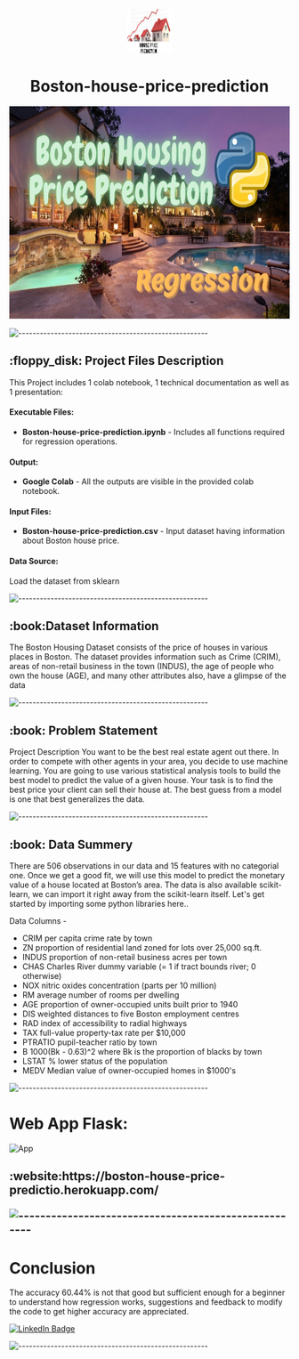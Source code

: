 <p align="center"> 
  <img src="images/2.jpg" alt="images/2.jpg" width="80px" height="80px">
</p>
<h1 align="center"> Boston-house-price-prediction </h1>
<p align="center"> 
<img src="images/all.jpg" alt="images/all.jpg" height="382px">
</p>

![-----------------------------------------------------](https://raw.githubusercontent.com/andreasbm/readme/master/assets/lines/rainbow.png)

<h2> :floppy_disk: Project Files Description</h2>

<p>This Project includes 1 colab notebook, 1 technical documentation as well as 1 presentation:</p>
<h4>Executable Files:</h4>
<ul>
  <li><b>Boston-house-price-prediction.ipynb</b> - Includes all functions required for regression operations.</li>
</ul>

<h4>Output:</h4>
<ul>
  <li><b>Google Colab</b> - All the outputs are visible in the provided colab notebook.
</ul>
<h4>Input Files:</h4>
<ul>
  <li><b>Boston-house-price-prediction.csv</b> - Input dataset having information about Boston house price.</li>
</ul>
<h4>Data Source:</h4>
Load the dataset from sklearn 

![-----------------------------------------------------](https://raw.githubusercontent.com/andreasbm/readme/master/assets/lines/rainbow.png)

<h2> :book:Dataset Information</h2>
The Boston Housing Dataset consists of the price of houses in various places in Boston. The dataset provides information such as Crime (CRIM), areas of non-retail business in the town (INDUS), the age of people who own the house (AGE), and many other attributes also, have a glimpse of the data

![-----------------------------------------------------](https://raw.githubusercontent.com/andreasbm/readme/master/assets/lines/rainbow.png)

<h2> :book: Problem Statement</h2>
Project Description You want to be the best real estate agent out there. In order to compete with other agents in your area, you decide to use machine learning. You are going to use various statistical analysis tools to build the best model to predict the value of a given house. Your task is to find the best price your client can sell their house at. The best guess from a model is one that best generalizes the data.

![-----------------------------------------------------](https://raw.githubusercontent.com/andreasbm/readme/master/assets/lines/rainbow.png)

<h2> :book: Data Summery</h2>
There are 506 observations in our data and 15 features with no categorial one. Once we get a good fit, we will use this model to predict the monetary value of a house located at Boston’s area. The data is also available scikit-learn, we can import it right away from the scikit-learn itself. Let's get started by importing some python libraries here..


Data Columns -

- CRIM     per capita crime rate by town
- ZN       proportion of residential land zoned for lots over 25,000 sq.ft.
- INDUS    proportion of non-retail business acres per town
- CHAS     Charles River dummy variable (= 1 if tract bounds river; 0 otherwise)
- NOX      nitric oxides concentration (parts per 10 million)
- RM       average number of rooms per dwelling
- AGE      proportion of owner-occupied units built prior to 1940
- DIS      weighted distances to five Boston employment centres
- RAD      index of accessibility to radial highways
- TAX      full-value property-tax rate per $10,000
- PTRATIO  pupil-teacher ratio by town
- B        1000(Bk - 0.63)^2 where Bk is the proportion of blacks by town
- LSTAT    % lower status of the population
- MEDV     Median value of owner-occupied homes in $1000's

![-----------------------------------------------------](https://raw.githubusercontent.com/andreasbm/readme/master/assets/lines/rainbow.png)

# Web App Flask:
![App](https://github.com/sushant8525/Boston-house-price-prediction/blob/main/images/1.png)
<h2>:website:https://boston-house-price-predictio.herokuapp.com/
  
 ![-----------------------------------------------------](https://raw.githubusercontent.com/andreasbm/readme/master/assets/lines/rainbow.png)

# Conclusion
The accuracy 60.44% is not that good but sufficient enough for a beginner to understand how regression works, suggestions and feedback to modify the code to get higher accuracy are appreciated.


[![LinkedIn Badge](https://img.shields.io/badge/LinkedIn-0077B5?style=for-the-badge&logo=linkedin&logoColor=white)](https://www.linkedin.com/in/akash-bhor-b62503149/)

![-----------------------------------------------------](https://raw.githubusercontent.com/andreasbm/readme/master/assets/lines/rainbow.png)
